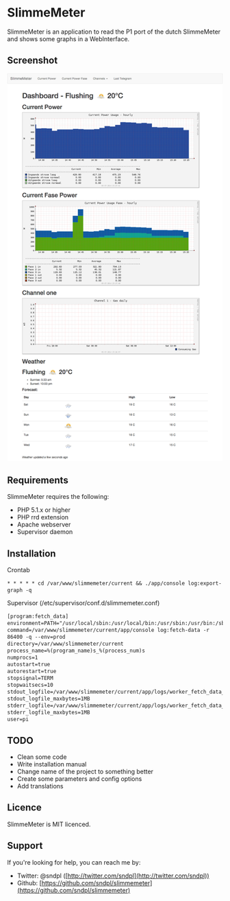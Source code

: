 SlimmeMeter
===========
SlimmeMeter is an application to read the P1 port of the dutch SlimmeMeter and shows some graphs in a WebInterface.

Screenshot
----------
![Alt text](/docs/screenshot.png?raw=true "Screenshot")

Requirements
------------
SlimmeMeter requires the following:

* PHP 5.1.x or higher
* PHP rrd extension
* Apache webserver
* Supervisor daemon


Installation
------------

Crontab
```
* * * * * cd /var/www/slimmemeter/current && ./app/console log:export-graph -q
```

Supervisor (/etc/supervisor/conf.d/slimmemeter.conf)
```
[program:fetch_data]
environment=PATH="/usr/local/sbin:/usr/local/bin:/usr/sbin:/usr/bin:/sbin:/bin"
command=/var/www/slimmemeter/current/app/console log:fetch-data -r 86400 -q --env=prod
directory=/var/www/slimmemeter/current
process_name=%(program_name)s_%(process_num)s
numprocs=1
autostart=true
autorestart=true
stopsignal=TERM
stopwaitsecs=10
stdout_logfile=/var/www/slimmemeter/current/app/logs/worker_fetch_data_stdout.log
stdout_logfile_maxbytes=1MB
stderr_logfile=/var/www/slimmemeter/current/app/logs/worker_fetch_data_stderr.log
stderr_logfile_maxbytes=1MB
user=pi
```


TODO
----
* Clean some code
* Write installation manual
* Change name of the project to something better
* Create some parameters and config options
* Add translations

Licence
-------
SlimmeMeter is MIT licenced.

Support
-------
If you're looking for help, you can reach me by:

*  Twitter: @sndpl ([http://twitter.com/sndpl](http://twitter.com/sndpl))
*  Github: [https://github.com/sndpl/slimmemeter](https://github.com/sndpl/slimmemeter)
